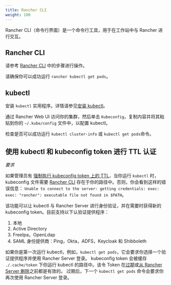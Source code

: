 ```yaml
---
title: Rancher CLI
weight: 100
---
```


Rancher CLI（命令行界面）是一个命令行工具，用于在工作站中与 Rancher 进行交互。

## Rancher CLI

请参考 [Rancher CLI](../../cli) 中的步骤进行操作。

请确保你可以成功运行 `rancher kubectl get pods`。


## kubectl
安装 `kubectl` 实用程序。详情请参见[安装 kubectl](https://kubernetes.io/docs/tasks/tools/install-kubectl/)。


通过 Rancher Web UI 访问你的集群，然后单击 `Kubeconfig`，复制内容并将其粘贴到你的 `~/.kube/config` 文件中，以配置 kubectl。

检查是否可以成功运行 `kubectl cluster-info` 或 `kubectl get pods`命令。

## 使用 kubectl 和 kubeconfig token 进行 TTL 认证

_要求_

如果管理员有 [强制执行 kubeconfig token 上的 TTL]({{<baseurl>}}/rancher/v2.6/en/api/api-tokens/#setting-ttl-on-kubeconfig-tokens)，当你运行 `kubectl` 时，kubeconfig 文件需要 [Rancher CLI](../cli) 存在于你的路径中。否则，你会看到这样的错误信息：
`Unable to connect to the server: getting credentials: exec: exec: "rancher": executable file not found in $PATH`。

该功能可以让 kubectl 与 Rancher Server 进行身份验证，并在需要时获得新的 kubeconfig token。目前支持以下认验证提供程序：

1. 本地
2. Active Directory
3. FreeIpa，OpenLdap
4. SAML 身份提供商：Ping，Okta，ADFS，Keycloak 和 Shibboleth

如果你是第一次运行 kubectl，例如，`kubectl get pods`，它会要求你选择一个验证提供程序并使用 Rancher Server 登录。
kubeconfig token 会被缓存 `./.cache/token` 下你运行 kubectl 的路径中。该令 Token 在[过期](../../api/api-tokens/#setting-ttl-on-kubeconfig-tokens-period)或[从 Rancher Server 删除](../../api/api-tokens/#deleting-tokens)之前都是有效的。
过期后，下一个 `kubectl get pods` 命令会要求你再次使用 Rancher Server 登录。
